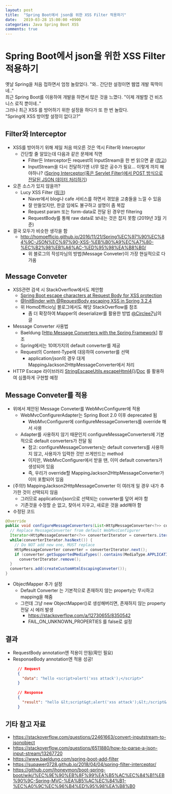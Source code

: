 ```yaml
---
layout: post
title:  "Spring Boot에서 json을 위한 XSS Filter 적용하기"
date:   2019-03-28 15:00:00 +0900
categories: Java Spring Boot XSS
comments: true
---
```


# Spring Boot에서 json을 위한 XSS Filter 적용하기
옛날 Spring을 처음 접하면서 엄청 놀랐었다. "와.. 간단한 설정이면 웹앱 개발 뚝딱이네.."  
최근 Spring Boot를 이용하여 개발을 하면서 많은 것을 느꼈다. "이제 개발할 건 비즈니스 로직 뿐이네.."  
그러나 최근 XSS 를 방어하기 위한 설정을 하다가 또 한 번 놀랐다.  
"Spring에 XSS 방어할 설정이 없다고?"

## Filter와 Interceptor
  * XSS를 방어하기 위해 제일 처음 떠오른 것은 역시 Filter와 Interceptor
    + 간단할 줄 알았는데 다음과 같은 문제에 직면
      - Filter든 Interceptor든 request의 InputStream을 한 번 읽으면 끝 ([참고](https://stackoverflow.com/questions/21193380/get-requestbody-and-responsebody-at-handlerinterceptor))
      - InputStream을 다시 전달하기엔 너무 많은 공수가 필요... 이렇게 까지 해야하나? ([Spring Interceptor(혹은 Servlet Filter)에서 POST 방식으로 전달된 JSON 데이터 처리하기](https://meetup.toast.com/posts/44))
  * 오픈 소스가 있지 않을까?
    + Lucy XSS Filter ([링크](http://naver.github.io/lucy-xss-filter/kr/))
      - Naver에서 blog나 cafe 서비스를 하면서 겪었을 고충들을 느낄 수 있음
      - 잘 만들었지만, 한글 임에도 불구하고 설명이 좀 복잡
      - Request param 또는 form-data로 전달 된 경우만 filtering
      - RequestBody를 통해 raw data로 보내는 것은 잡지 못함 (2019년 3월 기준)
  * 결국 모두가 비슷한 생각을 함
    + http://homoefficio.github.io/2016/11/21/Spring%EC%97%90%EC%84%9C-JSON%EC%97%90-XSS-%EB%B0%A9%EC%A7%80-%EC%B2%98%EB%A6%AC-%ED%95%98%EA%B8%B0/
      - 위 블로그의 작성자님의 방법(Message Conveter)이 가장 현실적으로 다가옴

## Message Conveter
  * XSS관련 검색 시 StackOverflow에서도 제안함
    + [Spring Boot escape characters at Request Body for XSS protection](https://stackoverflow.com/a/55292262/8350542)
    + [@InitBinder with @RequestBody escaping XSS in Spring 3.2.4](https://stackoverflow.com/a/25405385/8350542)
    + 위 HomoEfficio님 블로그에서도 해당 StackOverflow를 참조
      - 좀 더 확장하여 Mapper의 deserializer를 활용한 방법 [@Circlee7](https://medium.com/@circlee7/spring-boot-jackson-json-xss-%EC%B2%98%EB%A6%AC-fdc85a18e9f2)님의 글
  * Message Converter 사용법
    + Baeldung [[Http Message Converters with the Spring Framework](https://www.baeldung.com/spring-httpmessageconverter-rest)] 참조
    + Spring에서는 10여가지의 default converter를 제공
    + Request의 Content-Type에 대응하여 converter를 선택
      - application/json의 경우 대게 MappingJackson2HttpMessageConverter에서 처리
  * HTTP Escape 라이브러리 [StringEscapeUtils.escapeHtml4()](https://howtodoinjava.com/java/string/escape-html-encode-string/)/[Doc](https://commons.apache.org/proper/commons-text/javadocs/api-release/org/apache/commons/text/StringEscapeUtils.html) 를 활용하여 심플하게 구현할 예정

## Message Conveter를 적용
  * 위에서 제안된 Message Conveter를 WebMvcConfigurer에 적용
    + WebMvcConfigurerAdapter는 Spring Boot 2.0 이후 deprecated 됨
      - WebMvcConfigurer에 configureMessageConverters를 override 해서 사용
    + Adapter를 사용하지 않기 때문인지 configureMessageConverters에 기본적으로 default converters가 전달 됨
      - 참고: configureMessageConverters는 default converters를 사용하지 않고, 사용자가 입력한 것만 쓰게만드는 method
      - 이지만, WebMvcConfigurer에서 받을 땐, 이미 default converters가 생성되어 있음
      - 즉, 우리가 override할 MappingJackson2HttpMessageConverter가 이미 포함되어 있음
  * (주의!) MappingJackson2HttpMessageConverter 이 여러개 일 경우 내가 추가한 것이 선택되지 않음
    + 그러므로 application/json으로 선택되는 converter를 덮어 써야 함
    + 기존것을 수정할 순 없고, 찾아서 지우고, 새로운 것을 add해야 함
  * 수정된 코드
  ~~~ java
  @Override
  public void configureMessageConverters(List<HttpMessageConverter<?>> converters) {
    // Replace MessageConverter from default WebMvcConfigurer
    Iterator<HttpMessageConverter<?>> converterIterator = converters.iterator();
    while(converterIterator.hasNext()) {
      // Do NOT add new one, MUST replace
      HttpMessageConverter converter = converterIterator.next();
      if (converter.getSupportedMediaTypes().contains(MediaType.APPLICATION_JSON))
        converterIterator.remove();
    }
    converters.add(createCustomHtmlEscapingConveter());
  }
  ~~~
  * ObjectMapper 추가 설정
    + Default Converter 는 기본적으로 존재하지 않는 property는 무시하고 mapping을 해줌
    + 그런데 그냥 new ObjectMapper()로 생성해버리면, 존재하지 않는 property 전달 시 에러 발생
      - https://stackoverflow.com/a/12730655/8350542
      - FAIL_ON_UNKNOWN_PROPERTIES 를 false로 설정

## 결과
  * RequestBody annotation엔 적용이 안됨(확인 필요)
  * ResponseBody annotation엔 적용 성공!  
    ~~~ json
      // Request
      { 
        "data": "hello <script>alert('xss attack');</script>" 
      }
      
      // Response
      {
        "result": "hello &lt;script&gt;alert('xss attack');&lt;/script&gt;"
      }
    ~~~

## 기타 참고 자료
  * https://stackoverflow.com/questions/22461663/convert-inputstream-to-jsonobject
  * https://stackoverflow.com/questions/6511880/how-to-parse-a-json-input-stream/13267720
  * https://www.baeldung.com/spring-boot-add-filter
  * https://supawer0728.github.io/2018/04/04/spring-filter-interceptor/
  * https://github.com/ihoneymon/boot-spring-boot/wiki/%EC%9E%90%EB%8F%99%EA%B5%AC%EC%84%B1%EB%90%9C-Spring-MVC-%EA%B5%AC%EC%84%B1-%EC%A0%9C%EC%96%B4%ED%95%98%EA%B8%B0
